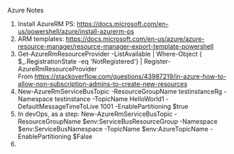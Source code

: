 Azure Notes


1. Install AzureRM PS: https://docs.microsoft.com/en-us/powershell/azure/install-azurerm-ps
2. ARM templates: https://docs.microsoft.com/en-us/azure/azure-resource-manager/resource-manager-export-template-powershell
3. 	Get-AzureRmResourceProvider -ListAvailable | Where-Object { $_.RegistrationState -eq 'NotRegistered'} | Register-AzureRmResourceProvider	
	From <https://stackoverflow.com/questions/43987219/in-azure-how-to-allow-non-subscription-admins-to-create-new-resources> 
4. New-AzureRmServiceBusTopic -ResourceGroupName testinstanceRg -Namespace testinstance -TopicName HelloWorld1 -DefaultMessageTimeToLive 1001 -EnablePartitioning $true
5. In devOps, as a step: New-AzureRmServiceBusTopic -ResourceGroupName $env:ServiceBusResourceGroup -Namespace $env:ServiceBusNamespace -TopicName $env:AzureTopicName -EnablePartitioning $False
6. 

